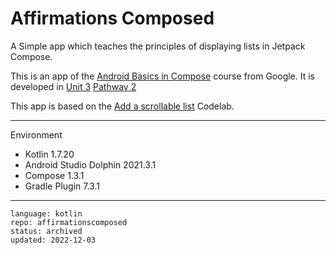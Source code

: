 # Affirmations Composed

A Simple app which teaches the principles of displaying lists in Jetpack Compose.

This is an app of the [Android Basics in Compose] course from Google. It is developed in [Unit 3] [Pathway 2]

This app is based on the [Add a scrollable list] Codelab.

[Android Basics in Compose]: https://developer.android.com/courses/android-basics-compose/course
[Unit 3]: https://developer.android.com/courses/android-basics-compose/unit-3
[Pathway 2]: https://developer.android.com/courses/pathways/android-basics-compose-unit-3-pathway-2
[Add a scrollable list]: https://developer.android.com/codelabs/basic-android-kotlin-compose-training-add-scrollable-list

---

Environment

- Kotlin 1.7.20
- Android Studio Dolphin 2021.3.1
- Compose 1.3.1
- Gradle Plugin 7.3.1

---

```
language: kotlin
repo: affirmationscomposed
status: archived
updated: 2022-12-03
```